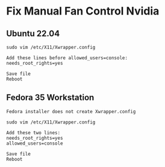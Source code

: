 # Fix Manual Fan Control Nvidia
## Ubuntu 22.04
```
sudo vim /etc/X11/Xwrapper.config

Add these lines before allowed_users=console:
needs_root_rights=yes

Save file
Reboot
```
## Fedora 35 Workstation
```
Fedora installer does not create Xwrapper.config

sudo vim /etc/X11/Xwrapper.config

Add these two lines:
needs_root_rights=yes
allowed_users=console

Save file
Reboot
```
